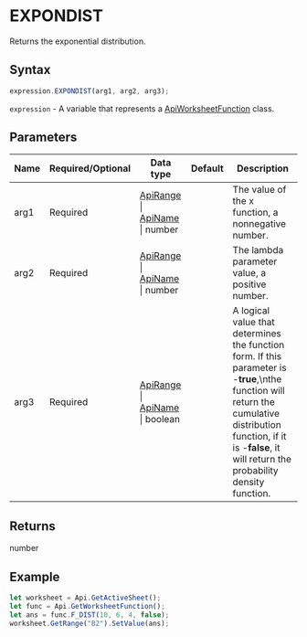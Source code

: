 # EXPONDIST

Returns the exponential distribution.

## Syntax

```javascript
expression.EXPONDIST(arg1, arg2, arg3);
```

`expression` - A variable that represents a [ApiWorksheetFunction](../ApiWorksheetFunction.md) class.

## Parameters

| **Name** | **Required/Optional** | **Data type** | **Default** | **Description** |
| ------------- | ------------- | ------------- | ------------- | ------------- |
| arg1 | Required | [ApiRange](../../ApiRange/ApiRange.md) \| [ApiName](../../ApiName/ApiName.md) \| number |  | The value of the x function, a nonnegative number. |
| arg2 | Required | [ApiRange](../../ApiRange/ApiRange.md) \| [ApiName](../../ApiName/ApiName.md) \| number |  | The lambda parameter value, a positive number. |
| arg3 | Required | [ApiRange](../../ApiRange/ApiRange.md) \| [ApiName](../../ApiName/ApiName.md) \| boolean |  | A logical value that determines the function form. If this parameter is -**true**,\nthe function will return the cumulative distribution function, if it is -**false**, it will return the probability density function. |

## Returns

number

## Example



```javascript editor-xlsx
let worksheet = Api.GetActiveSheet();
let func = Api.GetWorksheetFunction();
let ans = func.F_DIST(10, 6, 4, false);
worksheet.GetRange("B2").SetValue(ans);
```
